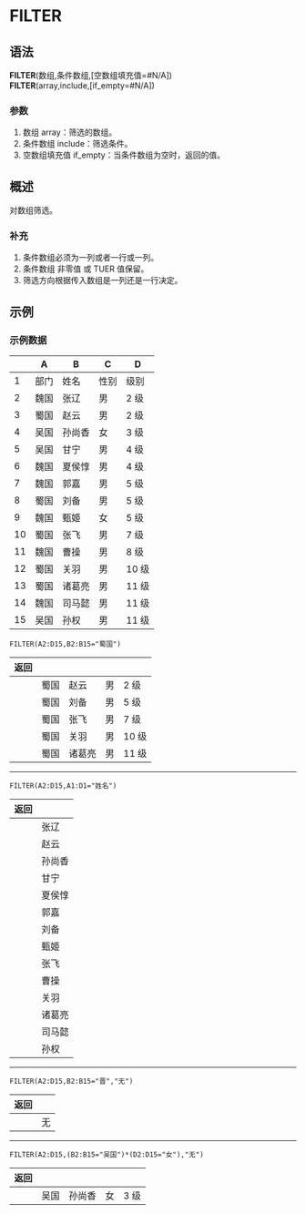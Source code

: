 # FILTER

## 语法

**FILTER**(数组,条件数组,[空数组填充值=#N/A])  
**FILTER**(array,include,[if_empty=#N/A])

### 参数

1. 数组 array：筛选的数组。
2. 条件数组 include：筛选条件。
3. 空数组填充值 if_empty：当条件数组为空时，返回的值。

## 概述

对数组筛选。

### 补充

1. 条件数组必须为一列或者一行或一列。
2. 条件数组 非零值 或 TUER 值保留。
3. 筛选方向根据传入数组是一列还是一行决定。

## 示例

### 示例数据

|     | A    | B      | C    | D     |
| --- | ---- | ------ | ---- | ----- |
| 1   | 部门 | 姓名   | 性别 | 级别  |
| 2   | 魏国 | 张辽   | 男   | 2 级  |
| 3   | 蜀国 | 赵云   | 男   | 2 级  |
| 4   | 吴国 | 孙尚香 | 女   | 3 级  |
| 5   | 吴国 | 甘宁   | 男   | 4 级  |
| 6   | 魏国 | 夏侯惇 | 男   | 4 级  |
| 7   | 魏国 | 郭嘉   | 男   | 5 级  |
| 8   | 蜀国 | 刘备   | 男   | 5 级  |
| 9   | 魏国 | 甄姬   | 女   | 5 级  |
| 10  | 蜀国 | 张飞   | 男   | 7 级  |
| 11  | 魏国 | 曹操   | 男   | 8 级  |
| 12  | 蜀国 | 关羽   | 男   | 10 级 |
| 13  | 蜀国 | 诸葛亮 | 男   | 11 级 |
| 14  | 魏国 | 司马懿 | 男   | 11 级 |
| 15  | 吴国 | 孙权   | 男   | 11 级 |

```excel
FILTER(A2:D15,B2:B15="蜀国")
```

| 返回 |      |        |     |       |
| ---- | ---- | ------ | --- | ----- |
|      | 蜀国 | 赵云   | 男  | 2 级  |
|      | 蜀国 | 刘备   | 男  | 5 级  |
|      | 蜀国 | 张飞   | 男  | 7 级  |
|      | 蜀国 | 关羽   | 男  | 10 级 |
|      | 蜀国 | 诸葛亮 | 男  | 11 级 |

---

```excel
FILTER(A2:D15,A1:D1="姓名")
```

| 返回 |        |
| ---- | ------ |
|      | 张辽   |
|      | 赵云   |
|      | 孙尚香 |
|      | 甘宁   |
|      | 夏侯惇 |
|      | 郭嘉   |
|      | 刘备   |
|      | 甄姬   |
|      | 张飞   |
|      | 曹操   |
|      | 关羽   |
|      | 诸葛亮 |
|      | 司马懿 |
|      | 孙权   |

---

```excel
FILTER(A2:D15,B2:B15="晋","无")
```

| 返回 |     |
| ---- | --- |
|      | 无  |

---

```excel
FILTER(A2:D15,(B2:B15="吴国")*(D2:D15="女"),"无")
```

| 返回 |      |        |     |      |
| ---- | ---- | ------ | --- | ---- |
|      | 吴国 | 孙尚香 | 女  | 3 级 |
